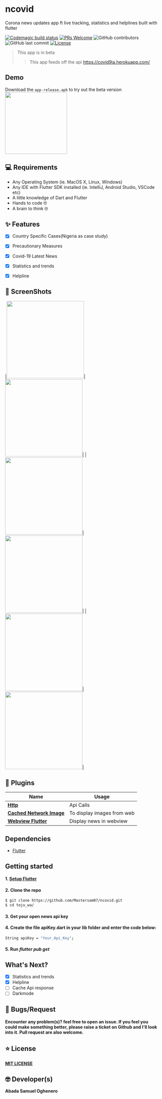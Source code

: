 # ncovid

Corona news updates app ft live tracking, statistics and helplines built with flutter

[![Codemagic build status](https://api.codemagic.io/apps/5e7e1244c986422ef4e10b98/5e7e1244c986422ef4e10b97/status_badge.svg?style=flat-square)](https://codemagic.io/apps/5e7e1244c986422ef4e10b98/5e7e1244c986422ef4e10b97/latest_build)
[![PRs Welcome](https://img.shields.io/badge/PRs-welcome-success.svg?style=flat-square)](https://github.com/Mastersam07/ncovid/pulls)
![GitHub contributors](https://img.shields.io/github/contributors/mastersam07/ncovid?color=success&style=flat-square)
![GitHub last commit](https://img.shields.io/github/last-commit/mastersam07/ncovid?style=flat-square)
[![License](https://img.shields.io/badge/license-MIT-success.svg?style=flat-square)](https://github.com/Mastersam07/ncovid/blob/master/LICENSE)

> This app is in beta
>> This app feeds off the api https://covid9ja.herokuapp.com/
>
## Demo
Download the `app-release.apk` to try out the beta version
<br>
<a href="https://bit.ly/betatojuwa"><img src="https://playerzon.com/asset/download.png" width="200"></img></a>
<br>

## 💻 Requirements
* Any Operating System (ie. MacOS X, Linux, Windows)
* Any IDE with Flutter SDK installed (ie. IntelliJ, Android Studio, VSCode etc)
* A little knowledge of Dart and Flutter
* Hands to code 🤓
* A brain to think 🤓

## ✨ Features
- [x] Country Specific Cases(Nigeria as case study)
- [x] Precautionary Measures
- [x] Covid-19 Latest News
- [x] Statistics and trends
- [x] Helpline


## 📸 ScreenShots


|<img src="ss/updated.png" width="250">|<img src="ss/2.png" width="250">|
|<img src="ss/3.png" width="250">|<img src="ss/4.png" width="250">|
|<img src="ss/updatedhelp.png" width="250">|<img src="ss/6.png" width="250">|

## 🔌 Plugins
| Name | Usage |
|------|-------|
|[**Http**](https://pub.dev/packages/http)| Api Calls|
|[**Cached Network Image**](https://pub.dev/packages/cached_network_image)| To display images from web|
|[**Webview Flutter**](https://pub.dev/packages/webview_flutter)| Display news in webview|

## Dependencies
* [Flutter](https://flutter.dev/)

## Getting started

#### 1. [Setup Flutter](https://flutter.dev/docs/get-started/install)

#### 2. Clone the repo

```sh
$ git clone https://github.com/Mastersam07/ncovid.git
$ cd toju_wa/
```

#### 3. Get your open news api key

#### 4. Create the file apiKey.dart in your lib folder and enter the code below:
 
```sh
String apiKey = "Your_Api_Key";
```

#### 5. Run _flutter pub get_

## What's Next?
 - [x] Statistics and trends
 - [x] Helpline
 - [ ] Cache Api response
 - [ ] Darkmode
 
## 🐛 Bugs/Request
#### Encounter any problem(s)? feel free to open an issue. If you feel you could make something better, please raise a ticket on Github and I'll look into it. Pull request are also welcome.

## ⭐️ License
#### <a href="https://github.com/Mastersam07/ncovid/blob/master/LICENSE">MIT LICENSE</a>

## 🤓 Developer(s)
**Abada Samuel Oghenero**
